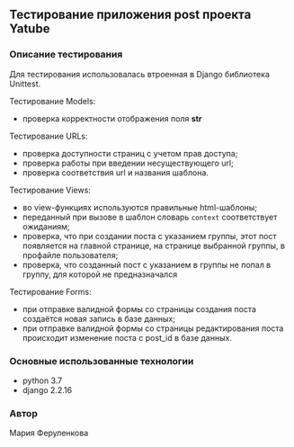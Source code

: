 ## Тестирование приложения post проекта Yatube
### Описание тестирования
Для тестирования использовалась втроенная в Django библиотека Unittest.  

Тестирование Models:
- проверка корректности отображения поля __str__

Тестирование URLs:
- проверка доступности страниц с учетом прав доступа; 
- проверка работы при введении несуществующего url;
- проверка соответствия url и названия шаблона.

Тестирование Views:
- во view-функциях используются правильные html-шаблоны;
- переданный при вызове в шаблон словарь `context` соответствует ожиданиям;
- проверка, что при создании поста с указанием группы, этот пост появляется на главной странице, на странице выбранной группы, в профайле пользователя;
- проверка, что созданный пост с указанием в группы не попал в группу, для которой не предназначался

Тестирование Forms:
- при отправке валидной формы со страницы создания поста создаётся новая запись в базе данных;
- при отправке валидной формы со страницы редактирования поста происходит изменение поста с post_id в базе данных.

### Основные использованные технологии
- python 3.7
- django 2.2.16
### Автор
Мария Феруленкова
